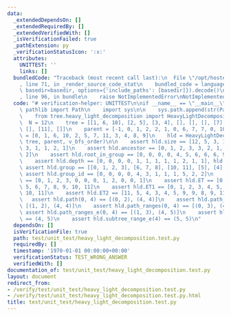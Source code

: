 ```yaml
---
data:
  _extendedDependsOn: []
  _extendedRequiredBy: []
  _extendedVerifiedWith: []
  _isVerificationFailed: true
  _pathExtension: py
  _verificationStatusIcon: ':x:'
  attributes:
    UNITTEST: ''
    links: []
  bundledCode: "Traceback (most recent call last):\n  File \"/opt/hostedtoolcache/PyPy/3.7.13/x64/site-packages/onlinejudge_verify/documentation/build.py\"\
    , line 71, in _render_source_code_stat\n    bundled_code = language.bundle(stat.path,\
    \ basedir=basedir, options={'include_paths': [basedir]}).decode()\n  File \"/opt/hostedtoolcache/PyPy/3.7.13/x64/site-packages/onlinejudge_verify/languages/python.py\"\
    , line 96, in bundle\n    raise NotImplementedError\nNotImplementedError\n"
  code: "# verification-helper: UNITTEST\n\nif __name__ == \"__main__\":\n    from\
    \ pathlib import Path\n    import sys\n\n    sys.path.append(str(Path(__file__).resolve().parent.parent.parent))\n\
    \    from tree.heavy_light_decomposition import HeavyLightDecomposition\n\n  \
    \  N = 12\n    tree = [[1, 6, 10], [2, 5], [3, 4], [], [], [], [7], [8, 9], [],\
    \ [], [11], []]\n    parent = [-1, 0, 1, 2, 2, 1, 0, 6, 7, 7, 0, 10]\n    v_bfs_order\
    \ = [0, 1, 6, 10, 2, 5, 7, 11, 3, 4, 8, 9]\n    hld = HeavyLightDecomposition(N,\
    \ tree, parent, v_bfs_order)\n\n    assert hld.size == [12, 5, 3, 1, 1, 1, 4,\
    \ 3, 1, 1, 2, 1]\n    assert hld.ancestor == [0, 1, 2, 3, 3, 2, 1, 2, 3, 3, 1,\
    \ 2]\n    assert hld.root_in_group == [0, 0, 0, 0, 4, 5, 6, 6, 6, 9, 10, 10]\n\
    \    assert hld.depth == [0, 0, 0, 0, 1, 1, 1, 1, 1, 2, 1, 1], hld.depth\n   \
    \ assert hld.group == [[0, 1, 2, 3], [6, 7, 8], [10, 11], [5], [4], [9]]\n   \
    \ assert hld.group_id == [0, 0, 0, 0, 4, 3, 1, 1, 1, 5, 2, 2]\n    assert hld.depth_in_group\
    \ == [0, 1, 2, 3, 0, 0, 0, 1, 2, 0, 0, 1]\n    assert hld.ET == [0, 1, 2, 3, 4,\
    \ 5, 6, 7, 8, 9, 10, 11]\n    assert hld.ET1 == [0, 1, 2, 3, 4, 5, 6, 7, 8, 9,\
    \ 10, 11]\n    assert hld.ET2 == [11, 5, 4, 3, 4, 5, 9, 9, 8, 9, 11, 11]\n\n \
    \   assert hld.path(0, 4) == [(0, 2), (4, 4)]\n    assert hld.path_e(0, 4) ==\
    \ [(1, 2), (4, 4)]\n    assert hld.path_ranges(0, 4) == [(0, 3), (4, 5)]\n   \
    \ assert hld.path_ranges_e(0, 4) == [(1, 3), (4, 5)]\n    assert hld.subtree_range(4)\
    \ == (4, 5)\n    assert hld.subtree_range_e(4) == (5, 5)\n"
  dependsOn: []
  isVerificationFile: true
  path: test/unit_test/heavy_light_decomposition.test.py
  requiredBy: []
  timestamp: '1970-01-01 00:00:00+00:00'
  verificationStatus: TEST_WRONG_ANSWER
  verifiedWith: []
documentation_of: test/unit_test/heavy_light_decomposition.test.py
layout: document
redirect_from:
- /verify/test/unit_test/heavy_light_decomposition.test.py
- /verify/test/unit_test/heavy_light_decomposition.test.py.html
title: test/unit_test/heavy_light_decomposition.test.py
---
```

